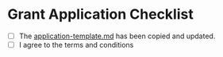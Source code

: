 # Grant Application Checklist

- [ ] The [application-template.md](https://github.com/w3f/Small-Grants-Program/blob/master/applications/application-template.md) has been copied and updated.
- [ ] I agree to the terms and conditions
